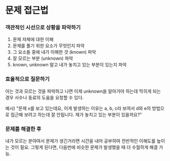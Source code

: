# 문제 접근법

### 객관적인 시선으로 상황을 파악하기

1. 문제 자체에 대한 이해
2. 문제를 풀기 위한 요소가 무엇인지 파악
3. 그 요소들 중에 내가 이해한 것 (known) 파악
4. 잘 모르는 부분 (unknown) 파악
5. known, unknown 말고 내가 놓치고 있는 부분이 있는지 파악

### 효율적으로 질문하기

아는 것과 모르는 것을 파악하고 나면 이제 unknown을 알아가야 하는데 막히게 되는 경우 사수나 동료의 도움을 요청할 수 있다.

예시) "문제 x를 보고 있는데요, 이게 발생하는 이유는 a, b, c라 보여서 d와 e의 방법으로 접근해 보려고 하는데 잘 안됩니다. 제가 놓치고 있는 부분이 있을까요?"

### 문제를 해결한 후

내가 모르는 분야여서 문제가 생긴거라면 시간을 내어 공부하여 전반적인 이해도를 높이는 것이 필요. 그렇게 된다면, 다음번에 비슷한 문제가 발생했을 때 더 수월하게 해결 가능.

<Comment/>
